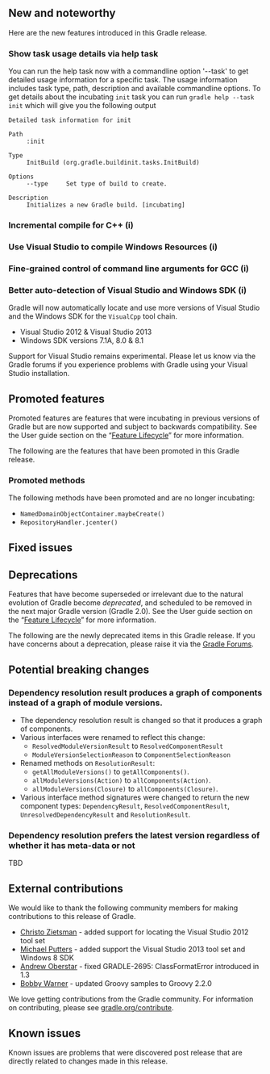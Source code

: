 ## New and noteworthy

Here are the new features introduced in this Gradle release.

### Show task usage details via help task

You can run the help task now with a commandline option '--task' to get detailed usage information for a specific task. The usage information
includes task type, path, description and available commandline options. To get details about the incubating `init` task you can run
`gradle help --task init` which will give you the following output

    Detailed task information for init

    Path
         :init

    Type
         InitBuild (org.gradle.buildinit.tasks.InitBuild)

    Options
         --type     Set type of build to create.

    Description
         Initializes a new Gradle build. [incubating]

<!-- TODO:DAZ Fill these in -->
### Incremental compile for C++ (i)

### Use Visual Studio to compile Windows Resources (i)

### Fine-grained control of command line arguments for GCC (i)

### Better auto-detection of Visual Studio and Windows SDK (i)

Gradle will now automatically locate and use more versions of Visual Studio and the Windows SDK for the `VisualCpp` tool chain.

- Visual Studio 2012 & Visual Studio 2013
- Windows SDK versions 7.1A, 8.0 & 8.1

Support for Visual Studio remains experimental.
Please let us know via the Gradle forums if you experience problems with Gradle using your Visual Studio installation.

## Promoted features

Promoted features are features that were incubating in previous versions of Gradle but are now supported and subject to backwards compatibility.
See the User guide section on the “[Feature Lifecycle](userguide/feature_lifecycle.html)” for more information.

The following are the features that have been promoted in this Gradle release.

### Promoted methods

The following methods have been promoted and are no longer incubating:

- `NamedDomainObjectContainer.maybeCreate()`
- `RepositoryHandler.jcenter()`

## Fixed issues

## Deprecations

Features that have become superseded or irrelevant due to the natural evolution of Gradle become *deprecated*, and scheduled to be removed
in the next major Gradle version (Gradle 2.0). See the User guide section on the “[Feature Lifecycle](userguide/feature_lifecycle.html)” for more information.

The following are the newly deprecated items in this Gradle release. If you have concerns about a deprecation, please raise it via the [Gradle Forums](http://forums.gradle.org).

<!--
### Example deprecation
-->

## Potential breaking changes

### Dependency resolution result produces a graph of components instead of a graph of module versions.

* The dependency resolution result is changed so that it produces a graph of components.
* Various interfaces were renamed to reflect this change:
    * `ResolvedModuleVersionResult` to `ResolvedComponentResult`
    * `ModuleVersionSelectionReason` to `ComponentSelectionReason`
* Renamed methods on `ResolutionResult`:
    * `getAllModuleVersions()` to `getAllComponents()`.
    * `allModuleVersions(Action)` to `allComponents(Action)`.
    * `allModuleVersions(Closure)` to `allComponents(Closure)`.
* Various interface method signatures were changed to return the new component types: `DependencyResult`, `ResolvedComponentResult`, `UnresolvedDependencyResult` and `ResolutionResult`.

### Dependency resolution prefers the latest version regardless of whether it has meta-data or not

TBD

## External contributions

We would like to thank the following community members for making contributions to this release of Gradle.

* [Christo Zietsman](https://github.com/czietsman) - added support for locating the Visual Studio 2012 tool set
* [Michael Putters](https://github.com/mputters) - added support the Visual Studio 2013 tool set and Windows 8 SDK
* [Andrew Oberstar](https://github.com/ajoberstar) - fixed GRADLE-2695: ClassFormatError introduced in 1.3
* [Bobby Warner](https://github.com/ajoberstar) - updated Groovy samples to Groovy 2.2.0

We love getting contributions from the Gradle community. For information on contributing, please see [gradle.org/contribute](http://gradle.org/contribute).

## Known issues

Known issues are problems that were discovered post release that are directly related to changes made in this release.
